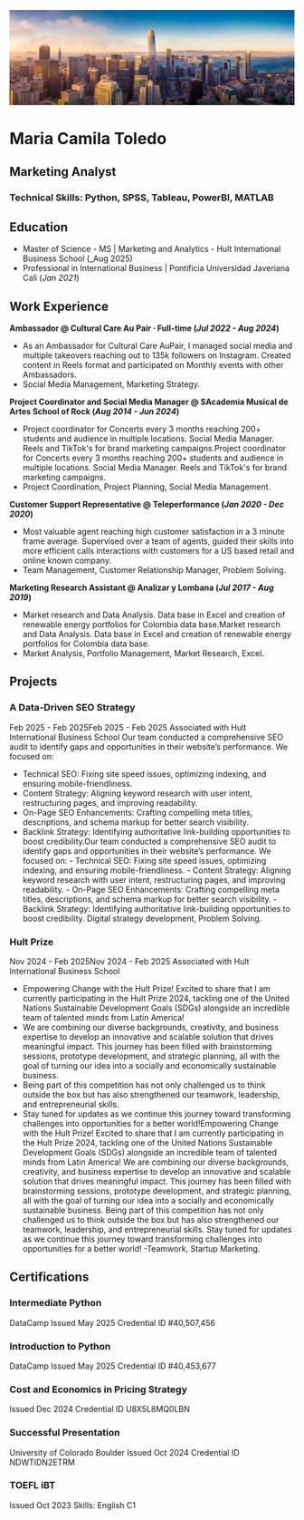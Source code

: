  ![profile](/assets/360_F_278687684_vXZpgT77CwU14zTwtrJh4dNUpt00K9a6.jpg)

# Maria Camila Toledo

## Marketing Analyst

### Technical Skills: Python, SPSS, Tableau, PowerBI, MATLAB

## Education
- Master of Science - MS | Marketing and Analytics - Hult International Business School (_Aug 2025)								       		
- Professional in International Business	| Pontificia Universidad Javeriana Cali (_Jan 2021_)	 			        		

## Work Experience
**Ambassador @ Cultural Care Au Pair · Full-time (_Jul 2022 - Aug 2024_)**
- As an Ambassador for Cultural Care AuPair, I managed social media and multiple takeovers reaching out to 135k followers on Instagram. Created content in Reels format and participated on Monthly events with other Ambassadors.
- Social Media Management, Marketing Strategy.

**Project Coordinator and Social Media Manager @ SAcademia Musical de Artes School of Rock (_Aug 2014 - Jun 2024_)**
- Project coordinator for Concerts every 3 months reaching 200+ students and audience in multiple locations. Social Media Manager. Reels and TikTok's for brand marketing campaigns.Project coordinator for Concerts every 3 months reaching 200+ students and audience in multiple locations. Social Media Manager. Reels and TikTok's for brand marketing campaigns.
- Project Coordination, Project Planning, Social Media Management.

**Customer Support Representative @ Teleperformance (_Jan 2020 - Dec 2020_)**
- Most valuable agent reaching high customer satisfaction in a 3 minute frame average. Supervised over a team of agents, guided their skills into more efficient calls interactions with customers for a US based retail and online known company.
- Team Management, Customer Relationship Manager, Problem Solving.

**Marketing Research Assistant @ Analizar y Lombana (_Jul 2017 - Aug 2019_)**
- Market research and Data Analysis. Data base in Excel and creation of renewable energy portfolios for Colombia data base.Market research and Data Analysis. Data base in Excel and creation of renewable energy portfolios for Colombia data base.
- Market Analysis, Portfolio Management, Market Research, Excel.


## Projects
### A Data-Driven SEO Strategy

Feb 2025 - Feb 2025Feb 2025 - Feb 2025
Associated with Hult International Business School
Our team conducted a comprehensive SEO audit to identify gaps and opportunities in their website’s performance. We focused on:
 - Technical SEO: Fixing site speed issues, optimizing indexing, and ensuring mobile-friendliness.
 - Content Strategy: Aligning keyword research with user intent, restructuring pages, and improving readability.
 - On-Page SEO Enhancements: Crafting compelling meta titles, descriptions, and schema markup for better search visibility.
 - Backlink Strategy: Identifying authoritative link-building opportunities to boost credibility.Our team conducted a comprehensive SEO
   audit to identify gaps and opportunities in their website’s performance. We focused on: - Technical SEO: Fixing site speed issues,
   optimizing indexing, and ensuring mobile-friendliness. - Content Strategy: Aligning keyword research with user intent, restructuring
   pages, and improving readability. - On-Page SEO Enhancements: Crafting compelling meta titles, descriptions, and schema markup for better
   search visibility. - Backlink Strategy: Identifying authoritative link-building opportunities to boost credibility.
   Digital strategy development, Problem Solving.

### Hult Prize

Nov 2024 - Feb 2025Nov 2024 - Feb 2025
Associated with Hult International Business School

- Empowering Change with the Hult Prize!
  Excited to share that I am currently participating in the Hult Prize 2024, tackling one of the United Nations Sustainable Development Goals (SDGs) alongside an incredible team of
  talented minds from Latin America! 
- We are combining our diverse backgrounds, creativity, and business expertise to develop an innovative and scalable solution that drives meaningful impact. This journey has been
  filled with brainstorming sessions, prototype development, and strategic planning, all with the goal of turning our idea into a socially and economically sustainable business.
- Being part of this competition has not only challenged us to think outside the box but has also strengthened our teamwork, leadership, and entrepreneurial skills.
- Stay tuned for updates as we continue this journey toward transforming challenges into opportunities for a better world!Empowering Change with the Hult Prize! Excited to share that    I am currently participating in the Hult Prize 2024, tackling one of the United Nations Sustainable Development Goals (SDGs) alongside an incredible team of talented minds from
  Latin America! We are combining our diverse backgrounds, creativity, and business expertise to develop an innovative and scalable solution that drives meaningful impact. This
  journey has been filled with brainstorming sessions, prototype development, and strategic planning, all with the goal of turning our idea into a socially and economically
  sustainable business. Being part of this competition has not only challenged us to think outside the box but has also strengthened our teamwork, leadership, and entrepreneurial
  skills. Stay tuned for updates as we continue this journey toward transforming challenges into opportunities for a better world!
  -Teamwork, Startup Marketing.

 ## Certifications
### Intermediate Python

DataCamp
Issued May 2025
Credential ID #40,507,456

### Introduction to Python

DataCamp
Issued May 2025
Credential ID #40,453,677

### Cost and Economics in Pricing Strategy

Issued Dec 2024
Credential ID U8X5L8MQ0LBN

### Successful Presentation

University of Colorado Boulder
Issued Oct 2024
Credential ID NDWTIDN2ETRM

### TOEFL iBT

Issued Oct 2023
Skills: English C1
